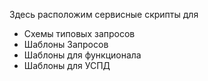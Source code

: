 Здесь расположим сервисные скрипты для 
- Схемы типовых запросов
- Шаблоны Запросов 
- Шаблоны для функционала 
- Шаблоны для УСПД